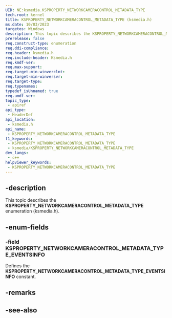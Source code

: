 ```yaml
---
UID: NE:ksmedia.KSPROPERTY_NETWORKCAMERACONTROL_METADATA_TYPE
tech.root: kernel
title: KSPROPERTY_NETWORKCAMERACONTROL_METADATA_TYPE (ksmedia.h)
ms.date: 10/03/2023
targetos: Windows
description: This topic describes the KSPROPERTY_NETWORKCAMERACONTROL_METADATA_TYPE enumeration (ksmedia.h).
prerelease: false
req.construct-type: enumeration
req.ddi-compliance: 
req.header: ksmedia.h
req.include-header: Ksmedia.h
req.kmdf-ver: 
req.max-support: 
req.target-min-winverclnt: 
req.target-min-winversvr: 
req.target-type: 
req.typenames: 
typedef_isUnnamed: true
req.umdf-ver: 
topic_type:
 - apiref
api_type:
 - HeaderDef
api_location:
 - ksmedia.h
api_name:
 - KSPROPERTY_NETWORKCAMERACONTROL_METADATA_TYPE
f1_keywords:
 - KSPROPERTY_NETWORKCAMERACONTROL_METADATA_TYPE
 - ksmedia/KSPROPERTY_NETWORKCAMERACONTROL_METADATA_TYPE
dev_langs:
 - c++
helpviewer_keywords:
 - KSPROPERTY_NETWORKCAMERACONTROL_METADATA_TYPE
---
```


## -description

This topic describes the **KSPROPERTY_NETWORKCAMERACONTROL_METADATA_TYPE** enumeration (ksmedia.h).

## -enum-fields

### -field KSPROPERTY_NETWORKCAMERACONTROL_METADATA_TYPE_EVENTSINFO

Defines the **KSPROPERTY_NETWORKCAMERACONTROL_METADATA_TYPE_EVENTSINFO** constant.

## -remarks

## -see-also
